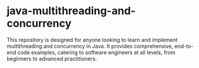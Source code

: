# java-multithreading-and-concurrency
This repository is designed for anyone looking to learn and implement multithreading and concurrency in Java. It provides comprehensive, end-to-end code examples, catering to software engineers at all levels, from beginners to advanced practitioners.
